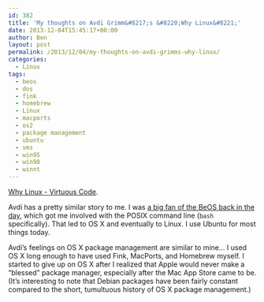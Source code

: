 ```yaml
---
id: 382
title: 'My thoughts on Avdi Grimm&#8217;s &#8220;Why Linux&#8221;'
date: 2013-12-04T15:45:17+00:00
author: Ben
layout: post
permalink: /2013/12/04/my-thoughts-on-avdi-grimms-why-linux/
categories:
  - Linux
tags:
  - beos
  - dos
  - fink
  - homebrew
  - Linux
  - macports
  - os2
  - package management
  - ubuntu
  - vms
  - win95
  - win98
  - winnt
---
```

[Why Linux - Virtuous Code](http://devblog.avdi.org/2011/08/09/why-linux/).

Avdi has a pretty similar story to me. I was [a big fan of the BeOS back in the day](http://www.benjaminoakes.com/2004/08/16/nostalgia/), which got me involved with the POSIX command line (`bash` specifically). That led to OS X and eventually to Linux. I use Ubuntu for most things today.

Avdi&#8217;s feelings on OS X package management are similar to mine... I used OS X long enough to have used Fink, MacPorts, and Homebrew myself. I started to give up on OS X after I realized that Apple would never make a &#8220;blessed&#8221; package manager, especially after the Mac App Store came to be. (It&#8217;s interesting to note that Debian packages have been fairly constant compared to the short, tumultuous history of OS X package management.)